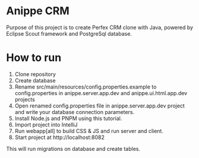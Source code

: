 # Anippe CRM

Purpose of this project is to create Perfex CRM clone with Java, powered by Eclipse Scout framework and PostgreSql database.

# How to run
1. Clone repository
2. Create database
3. Rename src/main/resources/config.properties.example to config.properties in anippe.server.app.dev and anippe.ui.html.app.dev projects
4. Open renamed config.properties file in anippe.server.app.dev project and write your database connection parameters.
5. Install Node.js and PNPM using this tutorial.
6. Import project into IntelliJ
7. Run webapp[all] to build CSS & JS and run server and client.
8. Start project at http://localhost:8082

This will run migrations on database and create tables.
